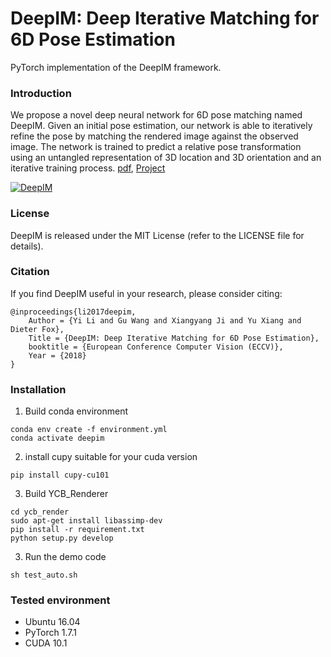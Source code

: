 # DeepIM: Deep Iterative Matching for 6D Pose Estimation

PyTorch implementation of the DeepIM framework.

### Introduction

We propose a novel deep neural network for 6D pose matching named DeepIM. Given an initial pose estimation, our network is able to iteratively refine the pose by matching the rendered image against the observed image. The network is trained to predict a relative pose transformation using an untangled representation of 3D location and 3D orientation and an iterative training process. [pdf](https://yuxng.github.io/yili_eccv18.pdf), [Project](https://rse-lab.cs.washington.edu/projects/deepim/)

[![DeepIM](http://yuxng.github.io/DeepIM.png)](https://youtu.be/61DM_WsigY4)

### License

DeepIM is released under the MIT License (refer to the LICENSE file for details).

### Citation

If you find DeepIM useful in your research, please consider citing:

    @inproceedings{li2017deepim,
        Author = {Yi Li and Gu Wang and Xiangyang Ji and Yu Xiang and Dieter Fox},
        Title = {DeepIM: Deep Iterative Matching for 6D Pose Estimation},
        booktitle = {European Conference Computer Vision (ECCV)},
        Year = {2018}
    }

### Installation

1. Build conda environment
```
conda env create -f environment.yml
conda activate deepim
```

2. install cupy suitable for your cuda version
```commandline
pip install cupy-cu101
```

3. Build YCB_Renderer
```
cd ycb_render
sudo apt-get install libassimp-dev
pip install -r requirement.txt
python setup.py develop 
```

3. Run the demo code
```
sh test_auto.sh
```

### Tested environment
- Ubuntu 16.04
- PyTorch 1.7.1
- CUDA 10.1

